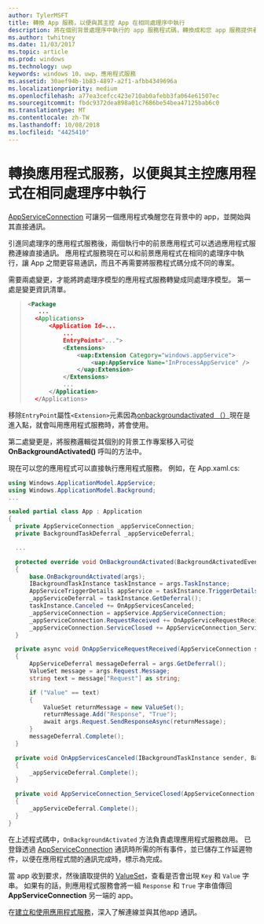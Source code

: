 ```yaml
---
author: TylerMSFT
title: 轉換 App 服務，以便與其主控 App 在相同處理序中執行
description: 將在個別背景處理序中執行的 app 服務程式碼，轉換成和您 app 服務提供者在相同處理序內執行的程式碼。
ms.author: twhitney
ms.date: 11/03/2017
ms.topic: article
ms.prod: windows
ms.technology: uwp
keywords: windows 10，uwp，應用程式服務
ms.assetid: 30aef94b-1b83-4897-a2f1-afbb4349696a
ms.localizationpriority: medium
ms.openlocfilehash: a77ea3cefcc423e710ab0afebb3fa064e61507ec
ms.sourcegitcommit: fbdc9372dea898a01c7686be54bea47125bab6c0
ms.translationtype: MT
ms.contentlocale: zh-TW
ms.lasthandoff: 10/08/2018
ms.locfileid: "4425410"
---
```

# <a name="convert-an-app-service-to-run-in-the-same-process-as-its-host-app"></a>轉換應用程式服務，以便與其主控應用程式在相同處理序中執行

[AppServiceConnection](https://msdn.microsoft.com/library/windows/apps/windows.applicationmodel.appservice.appserviceconnection.aspx) 可讓另一個應用程式喚醒您在背景中的 app，並開始與其直接通訊。

引進同處理序的應用程式服務後，兩個執行中的前景應用程式可以透過應用程式服務連線直接通訊。 應用程式服務現在可以和前景應用程式在相同的處理序中執行，讓 App 之間更容易通訊，而且不再需要將服務程式碼分成不同的專案。

需要兩處變更，才能將跨處理序模型的應用程式服務轉變成同處理序模型。 第一處是變更資訊清單。

> ```xml
> <Package
>    ...
>   <Applications>
>       <Application Id=...
>           ...
>           EntryPoint="...">
>           <Extensions>
>               <uap:Extension Category="windows.appService">
>                   <uap:AppService Name="InProcessAppService" />
>               </uap:Extension>
>           </Extensions>
>           ...
>       </Application>
>   </Applications>
> ```

移除`EntryPoint`屬性`<Extension>`元素因為[onbackgroundactivated （）](https://msdn.microsoft.com/library/windows/apps/windows.ui.xaml.application.onbackgroundactivated.aspx)現在是進入點，就會叫用應用程式服務時，將會使用。

第二處變更是，將服務邏輯從其個別的背景工作專案移入可從 **OnBackgroundActivated()** 呼叫的方法中。

現在可以您的應用程式可以直接執行應用程式服務。 例如，在 App.xaml.cs:

``` cs
using Windows.ApplicationModel.AppService;
using Windows.ApplicationModel.Background;
...

sealed partial class App : Application
{
  private AppServiceConnection _appServiceConnection;
  private BackgroundTaskDeferral _appServiceDeferral;

  ...

  protected override void OnBackgroundActivated(BackgroundActivatedEventArgs args)
  {
      base.OnBackgroundActivated(args);
      IBackgroundTaskInstance taskInstance = args.TaskInstance;
      AppServiceTriggerDetails appService = taskInstance.TriggerDetails as AppServiceTriggerDetails;
      _appServiceDeferral = taskInstance.GetDeferral();
      taskInstance.Canceled += OnAppServicesCanceled;
      _appServiceConnection = appService.AppServiceConnection;
      _appServiceConnection.RequestReceived += OnAppServiceRequestReceived;
      _appServiceConnection.ServiceClosed += AppServiceConnection_ServiceClosed;
  }

  private async void OnAppServiceRequestReceived(AppServiceConnection sender, AppServiceRequestReceivedEventArgs args)
  {
      AppServiceDeferral messageDeferral = args.GetDeferral();
      ValueSet message = args.Request.Message;
      string text = message["Request"] as string;

      if ("Value" == text)
      {
          ValueSet returnMessage = new ValueSet();
          returnMessage.Add("Response", "True");
          await args.Request.SendResponseAsync(returnMessage);
      }
      messageDeferral.Complete();
  }

  private void OnAppServicesCanceled(IBackgroundTaskInstance sender, BackgroundTaskCancellationReason reason)
  {
      _appServiceDeferral.Complete();
  }

  private void AppServiceConnection_ServiceClosed(AppServiceConnection sender, AppServiceClosedEventArgs args)
  {
      _appServiceDeferral.Complete();
  }
}
```

在上述程式碼中，`OnBackgroundActivated` 方法負責處理應用程式服務啟用。 已登錄透過 [AppServiceConnection](https://msdn.microsoft.com/library/windows/apps/windows.applicationmodel.appservice.appserviceconnection.aspx) 通訊時所需的所有事件，並已儲存工作延遲物件，以便在應用程式間的通訊完成時，標示為完成。

當 app 收到要求，然後讀取提供的 [ValueSet](https://msdn.microsoft.com/library/windows/apps/windows.foundation.collections.valueset.aspx)，查看是否會出現 `Key` 和 `Value` 字串。 如果有的話，則應用程式服務會將一組 `Response` 和 `True` 字串值傳回 **AppServiceConnection** 另一端的 app。

在[建立和使用應用程式服務](https://msdn.microsoft.com/windows/uwp/launch-resume/how-to-create-and-consume-an-app-service?f=255&MSPPError=-2147217396)，深入了解連線並與其他app 通訊。

